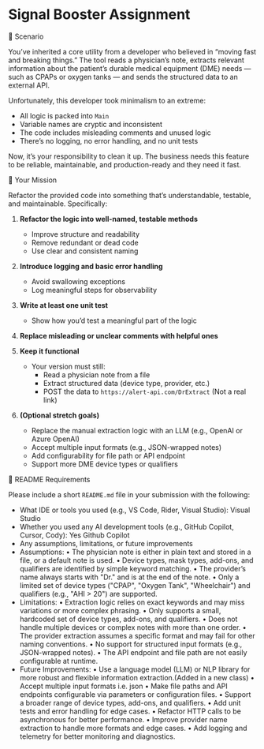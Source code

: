 # Signal Booster Assignment

📘 Scenario

You’ve inherited a core utility from a developer who believed in “moving fast and breaking things.” The tool reads a physician’s note, extracts relevant information about the patient’s durable medical equipment (DME) needs — such as CPAPs or oxygen tanks — and sends the structured data to an external API.

Unfortunately, this developer took minimalism to an extreme:
- All logic is packed into `Main`
- Variable names are cryptic and inconsistent
- The code includes misleading comments and unused logic
- There’s no logging, no error handling, and no unit tests

Now, it’s your responsibility to clean it up. The business needs this feature to be reliable, maintainable, and production-ready and they need it fast.


🧪 Your Mission

Refactor the provided code into something that’s understandable, testable, and maintainable. Specifically:

1. **Refactor the logic into well-named, testable methods**
   - Improve structure and readability
   - Remove redundant or dead code
   - Use clear and consistent naming

2. **Introduce logging and basic error handling**
   - Avoid swallowing exceptions
   - Log meaningful steps for observability

3. **Write at least one unit test**
   - Show how you’d test a meaningful part of the logic

4. **Replace misleading or unclear comments with helpful ones**

5. **Keep it functional**
   - Your version must still:
     - Read a physician note from a file
     - Extract structured data (device type, provider, etc.)
     - POST the data to `https://alert-api.com/DrExtract` (Not a real link)

6. **(Optional stretch goals)**
   - Replace the manual extraction logic with an LLM (e.g., OpenAI or Azure OpenAI)
   - Accept multiple input formats (e.g., JSON-wrapped notes)
   - Add configurability for file path or API endpoint
   - Support more DME device types or qualifiers

📄 README Requirements

Please include a short `README.md` file in your submission with the following:

- What IDE or tools you used (e.g., VS Code, Rider, Visual Studio): Visual Studio 
- Whether you used any AI development tools (e.g., GitHub Copilot, Cursor, Cody): Yes Github Copilot
- Any assumptions, limitations, or future improvements
- Assumptions:
•	The physician note is either in plain text and stored in a file, or a default note is used.
•	Device types, mask types, add-ons, and qualifiers are identified by simple keyword matching.
•	The provider’s name always starts with "Dr." and is at the end of the note.
•	Only a limited set of device types ("CPAP", "Oxygen Tank", "Wheelchair") and qualifiers (e.g., "AHI > 20") are supported.
- Limitations:
•	Extraction logic relies on exact keywords and may miss variations or more complex phrasing.
•	Only supports a small, hardcoded set of device types, add-ons, and qualifiers.
•	Does not handle multiple devices or complex notes with more than one order.
•	The provider extraction assumes a specific format and may fail for other naming conventions.
•	No support for structured input formats (e.g., JSON-wrapped notes).
•	The API endpoint and file path are not easily configurable at runtime.
- Future Improvements:
•	Use a language model (LLM) or NLP library for more robust and flexible information extraction.(Added in a new class)
•	Accept multiple input formats i.e. json
•	Make file paths and API endpoints configurable via parameters or configuration files.
•	Support a broader range of device types, add-ons, and qualifiers.
•	Add unit tests and error handling for edge cases.
•	Refactor HTTP calls to be asynchronous for better performance.
•	Improve provider name extraction to handle more formats and edge cases.
•	Add logging and telemetry for better monitoring and diagnostics.